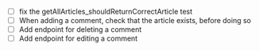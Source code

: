 - [ ] fix the getAllArticles_shouldReturnCorrectArticle test
- [ ] When adding a comment, check that the article exists, before doing so
- [ ] Add endpoint for deleting a comment
- [ ] Add endpoint for editing a comment